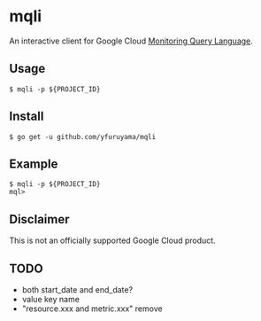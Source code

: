 mqli
===
An interactive client for Google Cloud [Monitoring Query Language](https://cloud.google.com/monitoring/mql).

## Usage

```
$ mqli -p ${PROJECT_ID}
```

## Install

```
$ go get -u github.com/yfuruyama/mqli
```

## Example

```
$ mqli -p ${PROJECT_ID}
mql> 
```

## Disclaimer
This is not an officially supported Google Cloud product.

## TODO
- both start_date and end_date?
- value key name
- "resource.xxx and metric.xxx" remove